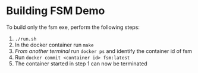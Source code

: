 # Building FSM Demo

To build only the fsm exe, perform the following steps:

1. `./run.sh`
2. In the docker container run `make`
3. *From another terminal* run `docker ps` and identify the container id of fsm
4. Run `docker commit <container id> fsm:latest`
5. The container started in step 1 can now be terminated
